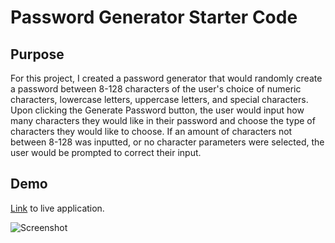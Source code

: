 # Password Generator Starter Code

## Purpose

For this project, I created a password generator that would randomly create a password between 8-128 characters of the user's choice of numeric characters, lowercase letters, uppercase letters, and special characters. Upon clicking the Generate Password button, the user would input how many characters they would like in their password and choose the type of characters they would like to choose. If an amount of characters not between 8-128 was inputted, or no character parameters were selected, the user would be prompted to correct their input.

## Demo

[Link](https://JamesHuang0.github.io/challenge-three/) to live application.

![Screenshot](https://github.com/mrxanthic/challenge-three/blob/main/assets/screenshot.PNG)
